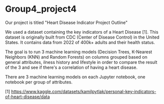 # Group4_project4

Our project is titled "Heart Disease Indicator Project Outline"

We used a dataset containing the key indicators of a Heart Disease [1].
This dataset is originally built from CDC (Center of Disease Control) in the United States.
It contains data from 2022 of 400k+ adults and their health status.

The goal is to run 3 machine learning models (Decision Trees, K-Nearest Neighbors (KNN) and Random Forests)
on columns grouped based on general attributes, ilness history and lifestyle in order to compare the result of the 3 and see if there's a correlation of having a heart disease.

There are 3 machine learning models on each Jupyter notebook, one notebook per group of attributes.

[1] https://www.kaggle.com/datasets/kamilpytlak/personal-key-indicators-of-heart-disease/data


